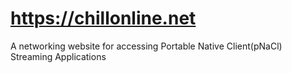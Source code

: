 

# https://chillonline.net

A networking website for accessing Portable Native Client(pNaCl) Streaming Applications
